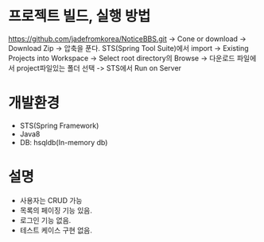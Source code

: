 
# 프로젝트 빌드, 실행 방법
https://github.com/jadefromkorea/NoticeBBS.git 
-> Cone or download -> Download Zip -> 압축을 푼다. 
STS(Spring Tool Suite)에서 import -> Existing Projects into Workspace 
-> Select root directory의 Browse 
-> 다운로드 파일에서 project파일있는 폴더 선택 
-> STS에서 Run on Server 

  
# 개발환경
- STS(Spring Framework)
- Java8
- DB: hsqldb(In-memory db) 

  
# 설명
- 사용자는 CRUD 가능
- 목록의 페이징 기능 있음.
- 로그인 기능 없음.
- 테스트 케이스 구현 없음.

